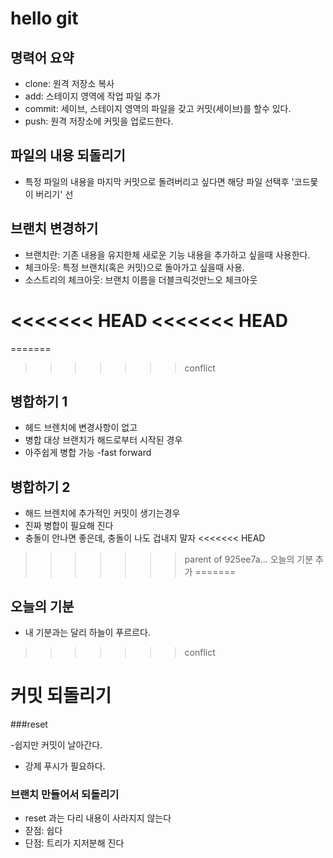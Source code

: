 # hello git 

## 명력어 요약 

- clone: 원격 저장소 복사 
- add: 스테이지 영역에 작업 파일 추가 
- commit: 세이브, 스테이지 영역의 파일을 갖고 커밋(세이브)를 할수 있다.
- push: 원격 저장소에 커밋을 업로드한다. 


## 파일의 내용 되돌리기 
- 특정 파일의 내용을 마지막 커밋으로 돌려버리고 싶다면 해당 파일 선택후 '코드뭋이 버리기' 선


## 브랜치 변경하기

- 브랜치란: 기존 내용을 유지한체 새로운 기능 내용을 추가하고 싶을때 사용한다. 
- 체크아웃: 특정 브랜치(혹은 커밋)으로 돌아가고 싶을때 사용. 
- 소스트리의 체크아웃: 브랜치 이름을 더블크릭것만느오 체크아웃

<<<<<<< HEAD
<<<<<<< HEAD
=======
=======
>>>>>>> conflict
## 병합하기 1

- 헤드 브렌치에 변경사항이 없고 
- 병합 대상 브랜치가 해드로부터 시작된 경우 
- 아주쉽게 병합 가능 -fast forward
##  병합하기 2
- 해드 브렌치에 추가적인 커밋이 생기는경우 
- 진짜 병합이 필요해 진다
- 충돌이 안나면 좋은데, 충돌이 나도 겁내지 말자
<<<<<<< HEAD
>>>>>>> parent of 925ee7a... 오늘의 기분 추가
=======

## 오늘의 기분 

- 내 기분과는 달리 하늘이 푸르르다.

>>>>>>> conflict

# 커밋 되돌리기 

###reset 

-쉽지만 커밋이 날아간다. 
- 강제 푸시가 필요하다. 

### 브랜치 만들어서 되돌리기 

- reset 과는 다리 내용이 사라지지 않는다
- 잗점: 쉽다
- 단점: 트리가 지저분해 진다 
